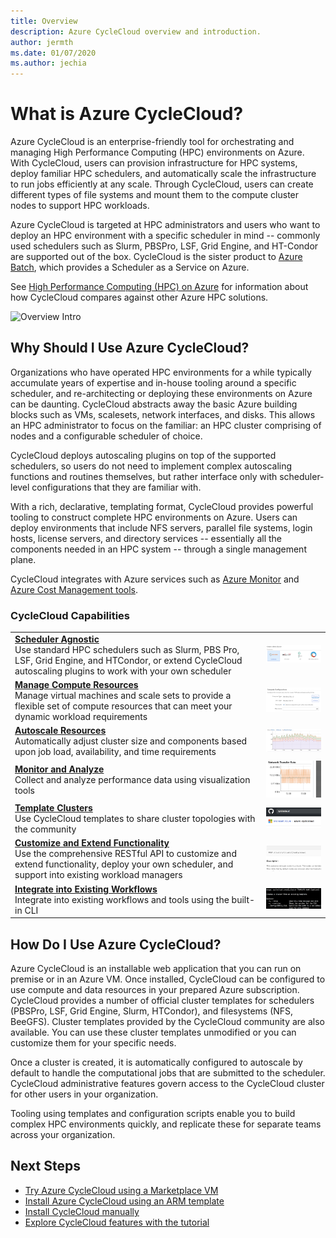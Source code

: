 ```yaml
---
title: Overview
description: Azure CycleCloud overview and introduction.
author: jermth
ms.date: 01/07/2020
ms.author: jechia
---
```


# What is Azure CycleCloud?

Azure CycleCloud is an enterprise-friendly tool for orchestrating and managing High Performance Computing (HPC) environments on Azure. With CycleCloud, users can provision infrastructure for HPC systems, deploy familiar HPC schedulers, and automatically scale the infrastructure to run jobs efficiently at any scale. Through CycleCloud, users can create different types of file systems and mount them to the compute cluster nodes to support HPC workloads.

Azure CycleCloud is targeted at HPC administrators and users who want to deploy an HPC environment with a specific scheduler in mind -- commonly used schedulers such as Slurm, PBSPro, LSF, Grid Engine, and HT-Condor are supported out of the box. CycleCloud is the sister product to [Azure Batch](https://docs.microsoft.com/azure/batch/batch-technical-overview), which provides a Scheduler as a Service on Azure.

See [High Performance Computing (HPC) on Azure](https://docs.microsoft.com/azure/architecture/topics/high-performance-computing/) for information about how CycleCloud compares against other Azure HPC solutions.

![Overview Intro](~/images/overview-gui.png)

[//]: # (Rob will provide a video that should work?)

## Why Should I Use Azure CycleCloud?

Organizations who have operated HPC environments for a while typically accumulate years of expertise and in-house tooling around a specific scheduler, and re-architecting or deploying these environments on Azure can be daunting. CycleCloud abstracts away the basic Azure building blocks such as VMs, scalesets, network interfaces, and disks. This allows an HPC administrator to focus on the familiar: an HPC cluster comprising of nodes and a configurable scheduler of choice.

CycleCloud deploys autoscaling plugins on top of the supported schedulers, so users do not need to implement complex autoscaling functions and routines themselves, but rather interface only with scheduler-level configurations that they are familiar with.

With a rich, declarative, templating format, CycleCloud provides powerful tooling to construct complete HPC environments on Azure. Users can deploy environments that include NFS servers, parallel file systems, login hosts, license servers, and directory services -- essentially all the components needed in an HPC system -- through a single management plane.

CycleCloud integrates with Azure services such as [Azure Monitor](https://docs.microsoft.com/azure/azure-monitor/overview) and [Azure Cost Management tools](https://docs.microsoft.com/azure/cost-management/overview-cost-mgt).

### CycleCloud Capabilities

[//]: # (might want to convert this to a table with mini screenshots similar to App Insights overview)

|  |  |
| --- | --- |
| [**Scheduler Agnostic**](./scheduler-integration.md)<br>Use standard HPC schedulers such as Slurm, PBS Pro, LSF, Grid Engine, and HTCondor, or extend CycleCloud autoscaling plugins to work with your own scheduler  | ![Schedulers sample](./images/overview-schedulers-tn.png)  |
| [**Manage Compute Resources**](./how-to/start-cluster.md)<br>Manage virtual machines and scale sets to provide a flexible set of compute resources that can meet your dynamic workload requirements | ![Compute resources sample](./images/overview-nodes-tn.png) |
| [**Autoscale Resources**](./concepts/scheduling.md)<br>Automatically adjust cluster size and components based upon job load, availability, and time requirements | ![Autoscale sample](./images/overview-scaling-tn.png) |
| [**Monitor and Analyze**](./concepts/monitoring.md)<br>Collect and analyze performance data using visualization tools | ![Monitor sample](./images/overview-monitor-tn.png) |
| [**Template Clusters**](./download-cluster-templates.md)<br>Use CycleCloud templates to share cluster topologies with the community | ![Template sample](./images/overview-github-tn.png) |
| [**Customize and Extend Functionality**](./api.md)<br>Use the comprehensive RESTful API to customize and extend functionality, deploy your own scheduler, and support into existing workload managers | ![REST sample](./images/overview-rest-tn.png) |
| [**Integrate into Existing Workflows**](./how-to/install-cyclecloud-cli.md)<br>Integrate into existing workflows and tools using the built-in CLI | ![CLI sample](./images/overview-cli-tn.png) |

## How Do I Use Azure CycleCloud?

Azure CycleCloud is an installable web application that you can run on premise or in an Azure VM. Once installed, CycleCloud can be configured to use compute and data resources in your prepared Azure subscription. CycleCloud provides a number of official cluster templates for schedulers (PBSPro, LSF, Grid Engine, Slurm, HTCondor), and filesystems (NFS, BeeGFS). Cluster templates provided by the CycleCloud community are also available. You can use these cluster templates unmodified or you can customize them for your specific needs.

Once a cluster is created, it is automatically configured to autoscale by default to handle the computational jobs that are submitted to the scheduler. CycleCloud administrative features govern access to the CycleCloud cluster for other users in your organization.

Tooling using templates and configuration scripts enable you to build complex HPC environments quickly, and replicate these for separate teams across your organization.

[//]: # (## What cluster types are available?)

## Next Steps

* [Try Azure CycleCloud using a Marketplace VM](qs-install-marketplace.md)
* [Install Azure CycleCloud using an ARM template](~/how-to/install-arm.md)
* [Install CycleCloud manually](~/how-to/install-manual.md)
* [Explore CycleCloud features with the tutorial](./tutorials/create-cluster.md)
